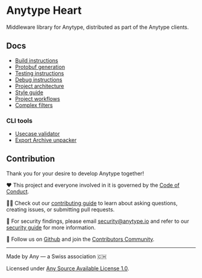 # Anytype Heart
Middleware library for Anytype, distributed as part of the Anytype clients.

## Docs
- [Build instructions](docs/Build.md)
- [Protobuf generation](docs/Protogen.md)
- [Testing instructions](docs/Testing.md)
- [Debug instructions](docs/Debug.md)
- [Project architecture](docs/Architecture.md)
- [Style guide](docs/Codestyle.md)
- [Project workflows](docs/Flow.md)
- [Complex filters](docs/ComplexFilters.md)

### CLI tools
- [Usecase validator](docs/UsecaseValidator.md)
- [Export Archive unpacker](docs/ExportArchiveUnpacker.md)

## Contribution
Thank you for your desire to develop Anytype together!

❤️ This project and everyone involved in it is governed by the [Code of Conduct](https://github.com/anyproto/.github/blob/main/docs/CODE_OF_CONDUCT.md).

🧑‍💻 Check out our [contributing guide](https://github.com/anyproto/.github/blob/main/docs/CONTRIBUTING.md) to learn about asking questions, creating issues, or submitting pull requests.

🫢 For security findings, please email [security@anytype.io](mailto:security@anytype.io) and refer to our [security guide](https://github.com/anyproto/.github/blob/main/docs/SECURITY.md) for more information.

🤝 Follow us on [Github](https://github.com/anyproto) and join the [Contributors Community](https://github.com/orgs/anyproto/discussions).

---
Made by Any — a Swiss association 🇨🇭

Licensed under [Any Source Available License 1.0](LICENSE.md).
